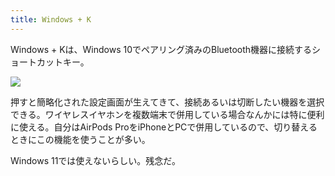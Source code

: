 ```yaml
---
title: Windows + K
---
```

Windows + Kは、Windows 10でペアリング済みのBluetooth機器に接続するショートカットキー。

![](https://lh5.googleusercontent.com/JLU73Nxj6l1lMotk84PTgmXJWYvOZ4QFEBNrF-urUCASXnP6rtBsVN9rtO_Gc56cKANFkkPHt1GD8ESQZaq_l2lkAwpq-fYBRekaG2bdlTtQBVp4Yanv2lcPSPfuslpnx_7dUyr52oZw3solckRZSC9U5s6pPd_HSJTTqj3tb5bCfS7sBkVVSigl)

押すと簡略化された設定画面が生えてきて、接続あるいは切断したい機器を選択できる。ワイヤレスイヤホンを複数端末で併用している場合なんかには特に便利に使える。自分はAirPods ProをiPhoneとPCで併用しているので、切り替えるときにこの機能を使うことが多い。

Windows 11では使えないらしい。残念だ。

